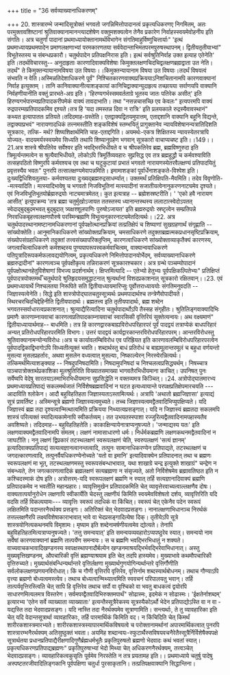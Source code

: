 +++
title = "36 सर्वव्याख्यानाधिकरणम्"

+++
20. शास्त्रारम्भे जन्मादिसूत्रोक्तं भगवतो जगन्निमित्तोपादानत्वं प्रकृत्यधिकरणए निगमितम्, अतः परमुक्तावशिष्टानां श्रुतिवाक्यानामानन्त्यादशेषेण वक्तुमशक्यत्वेन तेनैव प्रकारेण निर्वाहस्स्वयमेवोहनीय इति संगतिः। अत्र चतुर्णां पादानां प्रथमाध्यायोक्तानामर्थविभागेन संगतिमाहुर्विष्णुचित्तार्याः" 'इत्थं प्रथमाध्यायप्रथमपादेन प्रमाणलक्षणाभ्यां परमकारणतया सर्ववेदान्ताभिमतपरमपुरुषस्थापनम्। द्वितीयतृतीयाभ्यां" विभूतेस्तस्य च संबन्धप्रकारौ। चतुर्थपादेन प्रतिपक्षनिरास इति। इत्थं सर्वश्रुतिनिर्वाह उक्त इत्याह एतेनेति' इति।तदर्थविचारस्तु-- अनुदाहृताः कारणादिवाक्यविशेषाः किमुक्तलक्षणचिदचिद्वलक्षणब्रह्मद्वाता उत नेति। तदर्थं" ते किमुक्तन्यायानामविषया उत विषयाः।।किमुक्तन्यायानाम विषया उत विषयाः।तदर्थं विषयत्वं संभवति न वेति।अस्मिन्नतिदेशाधिकरणे पूर्वं" निश्चितकारणवाक्यप्रक्रिययाऽनिशचितानामपि कारणवाक्यानां निर्वाह इत्युक्तम् । तानि कानिवाक्यानीत्याशङ्कायां कानिचिद्वाक्यान्युदाहृत्य तच्छायया सर्वाणयपि वाक्यानि निर्वहणीयानीति वक्तुं प्रारभते-अग्र इति। 'हिरण्यगर्भस्समवर्तताग्रे भूतस्य जातः पतिरेक असीत्' इति हिरण्यगर्भपारम्यप्रतिपादकरीपमेकं वाक्यं तावदाभाति। तथा "नसन्नचासच्छि एव केवलः" इत्यपरमपि वाक्यं रुद्रपारम्यप्रतिपादकमिव द्दश्यते।तत्र हि 'यदा तमस्तन्न दिवा न रात्रिः' इति प्रलयकाले रुद्रस्यैवावस्थानं" कथ्यत इत्यापाततः प्रतियते।तदिदमाह-ग्रस्तेति। एतद्वाक्यद्वितयमुपात्तम्, एताद्दशानि वाक्यानि बहूनि विद्यन्ते, तद्वाक्याप्रभवं" नारायणादधिकं तत्त्नमस्तीति शङ्कविशेषं स्तम्भयितुं प्रागुक्तानेव न्यायविशेषानन्यत्रातिदिशति सूत्रकारः, तत्कि- मर्थ? शिष्यशिक्षार्थमिति चाह-एताद्दगिति। अयमर्थः-एकत्र शिक्षितस्य न्यायस्येतरत्रापि योज्यत्- वादयमर्यस्स्वयमेव सिध्यति तथापि शिष्यानुग्रहेण भगवान् सूत्रकारो वाचाप्यचष्ट इति।।149।।21.अत्र शास्त्रे श्रीपतिरेव सर्वेश्वर इति भवद्भिरभिधीयते व च श्रीपकतिरेव ब्रह्म, ब्रह्मविष्णुरुदा इति त्रिमूर्त्यन्तमत्वेन स श्रुत्यैवाभिधीयते, लोकोऽपि त्रिमूर्तिव्यवहारः सुप्रसिद्ध एव तत्र ब्रह्महुद्ध्रौ च कर्मवश्याविति तत्सहपठितो विष्णुरपि कर्मवश्यच एव तथा च घटुकुटायां प्रभातं भगवतो नारायणस्येतरवैलक्षण्यं प्रतिपादयितुं प्रवृत्तस्यैव भवतः" पुनरपि तत्सालक्षण्यमेवापन्नमिति। इमामाशङ्कां पूर्वार्धेनाशङ्कते-विश्वेश इति। दुःख्यद्विधिशिवतुलया- कर्मवश्यतया दुःख्यद्ब्रह्मरुद्रसाधर्म्यात्। उक्तमर्थं प्रतिक्षिपति-मैवमिति। तदेव विवृणोति--मत्स्यादिति। मत्स्यादिभावेषु च भगवतो निजविभूतिनां मत्स्यादीनां सजातीयत्वेनानुकरणनाट्यमेव दृश्यते। एवं निजविभूतिभूतयोर्ब्रह्मरुद्रयोः नाट्यमात्रमेतत्। कुत इत्यत्राह -- ब्रह्मेशस्रष्टरीति। ' 'एको हवै नारायण आसीत्' इत्युपक्रम्य 'तत्र ब्रह्मा चतुर्मुखोऽजायत ततस्तस्य ध्यानान्तस्थस्य ललाटात्स्वेदोऽपतत् स्वेदाद्बुद्बुदमभवत् बुद्बुदात् त्र्यक्षश्शूलपाणिः पुरुषोऽजायत' इति ब्रह्मरुद्रयोः स्रष्टृत्वेन सम्प्रतिपन्ने निरवधिकबृहत्त्वलक्षणपौरुषे परस्मिन्ब्रह्मणि विभूत्यनुकारनाट्यमेतदित्यर्थः।।22. अत्र चतुर्थपादस्थानामष्टानामधिकरणानां पूर्वपक्षोत्थानप्रक्रियां तत्प्रतिक्षेपं च शिष्याणां सुखग्रहणार्थं संगृह्णाति -- सांख्योक्तेति। आनुमानिकाधिकरणे सांख्योक्तप्रक्रियाम्, चमसाधिकरणे तदुक्ताब्रह्मत्मकप्रधानसृष्टिप्रक्रियाम्, संख्योपसंग्रहाधिकरणे तदुक्तां तत्त्वसंख्यापरिक्लृप्तिम्, कारणत्वाधिकरणे सांख्योक्ताव्याकृतैक्यं कारणस्य, जगत्वाचित्वाधिकरणे कर्मशब्दस्य पुण्यपापरूपस्वकर्मवाचित्वम्, वाक्यान्वयाधिकरणे पतिपुत्रादिरूपकर्मफलावद्ययोगित्वम्, प्रकृत्यधिकरणे निमित्तोपादानयोर्भेदम्, सर्वव्याख्यानाधिकरणे ब्रह्मरुद्रादीनां" कारणत्वञ्च पूर्वपक्षीकृत्य तन्निराकरणं सूत्रकारश्चकार। अत्र ग्रन्थे पञ्चम्योपादानं पूर्वपक्षोत्थानहेतुविशेषाणां विभज्य प्रदर्शनार्थम्। क्षिप्तमित्यादि -- एतेभ्यो हेतुभ्यः पूर्वपक्षिकल्पितेभ्यः" प्रतिक्षिप्तं पूर्वपादत्रयोक्तमर्थँ चतुर्थपादे श्रुतिहृदयसमुद्धाटनात् श्रुत्यर्थानां विशदप्रकाशनात् सूत्रकारो रक्षितवान्।।23. एवं प्रथमाध्यायार्थे निश्चलतया निरूपिते सति द्वितीयाध्यायमारिप्सुः पूर्वोत्तराध्याययोः संगतिमनुवदति -- जिज्ञास्यत्वेनेति। सिद्धे इति शास्त्रोपोद्घातचतुस्सूत्र्यर्थः प्रथमपादार्थश्च तन्त्रेणैवोपादीयते। स्थिरचरचिदचिद्देहिनीति द्वितीयपादार्थः। ब्रह्मतत्त्व इति तृतीयपादार्थः, ब्रह्म शब्देन भगवतस्सर्वाधारत्वप्रकाशनात्। श्रुत्याद्यैरित्यादिना चतुर्थपादार्थोऽपि तैस्सह संगृहीतः। श्रुतिलिङ्गवाक्यादिभिः प्रमाणैः कारणाम्नायवाचां कारणत्वप्रतिपादकाम्नायवाचां स्वारसिकी वृत्तिरियं सूक्तेत्यन्वयः। अथ वक्ष्यमाणं" द्वितीयाध्यायार्थमाह-- बाधमिति। तत्र हि कारणद्वारकबाह्यविरोधपरिहारपरं पूर्वं पादद्वयं तत्राप्येकं बाधपरिहारं अन्यत् प्रतिरोधपरिहारपरमिति विभागः। उत्तरं पादद्वयं कार्यद्वारकान्तरविरोधपरिहारपरम्। आन्तरविरोधस्तु श्रुतिवाक्यानामन्योन्यविरोधः।अत्र च कार्यावलम्बिविरोध एव परिह्रियत इति कारणावलम्बिविरोधपरिहारपरत्वेन पूर्वपादद्विकाद्विभागोऽपि सिध्यतीत्युक्तं भवति। शब्दार्थस्तु बाधं प्रतिरोधं च बाह्यमूलान्तरमूलं च बहुधा वर्णयन्तो मुसल्या मुसलप्रहर्तारः, अथवा मुसलेन वध्यत्वात् मुसल्याः, निष्काल्येरन् निरस्येरन्नित्यर्थः। तत्किमर्थमित्याशङ्क्याह -- निषदुपनिषदामिति। निषदामुपनिषदां च निश्चलत्वप्रसिद्ध्यर्थम्। निषच्चात्र पाञ्चपात्रोक्तार्थप्रकाशिका मूलश्रुतिरिति विख्यातसमाख्या भागवतैरभिधीयमाना काचित्। उपनिषत् पुनः सर्वेष्वपि वेदेषु सारतयाऽस्माभिरभिधीयमाना सुप्रसिद्धेति न वक्तव्यमत्र किञ्चित्।।24. अत्रोपोद्घातमारभ्य प्रथमाध्यायप्रतिपाद्यं सकलमर्थजातं निर्विशेषब्रह्मवादिनां न घटत इत्यध्यायान्ते परपक्षप्रतिक्षेपमारचयति --- आदाविति श्लोकेन। आदौ बहुविहतिहता जिज्ञास्यताऽस्तामित्यर्थः। अत्रापि 'अथातो ब्रह्मजिज्ञासा' इत्याद्यं सूत्रं प्रावर्तिष्ट। अस्मिन्सूत्रे ब्रह्मणो जिज्ञास्यत्वमुच्यते। तच्च जिज्ञास्यत्वमद्वैतवादिभिप्युपक्षिप्यते। यदि जिज्ञास्यं ब्रह्म तदा दृश्यत्वान्मित्थात्वमिति प्रक्रियया निथ्यात्वप्रसङ्गात्। यदि न जिज्ञास्यं ब्रह्मतदा सकलमपि शास्त्रं परित्यक्तं स्यादित्यकामेनापि स्वीकर्तव्यम्। तत उभयतस्स्पाशा रज्जुरित्यद्वैतवादिनामपहास्यतैव अवशिष्यते। तदिदमाह-- बहुविहतिहतेति। काकाक्षिन्यायेनात्राप्यनुषज्यते। 'जन्माद्यस्य यतः' इति लक्षणवाक्यमद्वैतवादिनामपि संमतम्। लक्षणं नामासाधारणो धर्मः। निर्धर्मकब्रह्मणि लक्षणकथनमद्वैतवादिनां न जाघटीति। ननु लक्षणं द्विप्रकारं तटस्थलक्षणं स्वरूपलक्षणं चेति, स्वरुपलक्षणं 'सत्यं ज्ञानम्' इत्यादिवाक्यप्रतिपाद्यं सत्यत्वज्ञानत्वानन्तत्वादि, तत्पुनः सामानाधिकरण्येन प्रतिपाद्यते, तटस्थलक्षणं च जगदत्कारणत्वादि, तत्पुनर्वैयधिकरण्येनोच्यते 'यतो वा इमानि' इत्यादिवाक्येन प्रतिपादनात् तथा च ब्रह्मणः स्वरूपलक्षणं मा भूत्, तटस्थलक्षणमस्तु स्वरूपसंबन्धाभावात्, यथा शाखाग्रे चन्द्र इत्युक्ते शाखाग्रं" चन्द्रेण न संबन्ध्यते, तेन जगत्कारणत्वादिकं ब्रह्मलक्षणं सत्यब्रह्मणा न संसृज्यते, अतो निर्विशेषमेव ब्रह्मावतिष्ठत इति न कश्चिदस्माकं दोष इति। अत्रोत्तरम्-यदि स्वरूपलक्षणं ब्रह्मणि न स्यात् तर्हि सत्यज्ञानादिवाक्यं ब्रह्मणि प्रतिपादकमेव न भवतीति महान्प्रहारः। व्यावृत्तिमुखेन प्रतिपादकमिति चेत् व्यावृत्तेरवाच्यत्वाल्लक्षणैव दोषः। वाक्यतात्पर्यानुरोधेन लक्षणापि स्वीकार्येति चेदस्तु लक्षणीयं किमिति स्वयमेवविशेषतो दर्शय, व्यावृत्तिरिति यदि वदसि तर्हि विकल्पयामः--- व्यावृत्तिः स्वरूपं तदधिकं वा किंचित्। स्वरूपं चेत् एकेनैव पदेन स्वरूपं लक्षितमिति पदान्तरनैरर्थक्य प्रसङ्गः। अतिरिक्तं चेत् भेदवादप्रसङ्गः। नानालक्षणाभिधानञ्च निरर्थकं तत्तल्लक्षणैरपि लक्ष्यविशेषाकाराभावात् भावे वा भेदप्रसङ्गादित्येषा दिक्। तृतीयेऽपि सूत्रे शास्त्रयोनित्यकथनमपि विमृशामः। मृष्याम इति शब्देनामर्षणीयत्वमेव द्योत्यते। तेनापि बहुविहतिहतमित्यत्राप्यनुषज्यते। 'तत्तु समन्वयात्' इति समन्वयव्यवहारोऽप्यपष्ठुरेव स्यात्। समन्वयो नाम सर्वेषां कारणवाक्यानां ब्रह्मणि तात्पर्येण समन्वयः। स च ब्रह्मणि भवद्भिरभिधातुं न शक्यते। वाच्यवाचकभावादिखण्डनस्य स्वपक्षस्थापनादौर्बल्येन खण्डनमाश्रयद्भिर्भवद्भिरेवाभिधानात्। अस्तु मुख्यवृत्तिखण्डनम्, औपचारिकी वृत्तिं ब्रह्मण्याश्रयाम इति चेत् तदपि हास्यमेव। मुख्याभावे कथमौपचारिकी वृत्तिरुच्यते। मुख्यार्थसंबन्धिन्यर्थान्तरे वृत्तिर्लक्षणा मुख्यार्थगुणयोगिन्यर्थान्तरे वृत्तिर्गौणीति सर्वलोकलक्षणप्रणयनविरोधात्। किं च गौणी वृत्तिरपि वृत्तिरेव, वृत्तिर्नाम शब्दस्यार्थबोधनम्। तथाच गौण्याऽपि वृत्त्या ब्रह्मणो बोध्यत्वमस्त्येव। तथाच बोध्यत्वान्मिथ्यात्वमिति स्ववचनं परिपालयतु भवान्। तर्हि तात्पर्यवृत्तिरस्त्विति चेत् सापि हि वृत्तिरेव तथाच सर्पो वा वृश्चिको वा भवतु बाधकत्वं द्वयोरपि साधारणमित्यलमत्र विस्तरेण। सर्वमपय्द्वैतवादिभिरुक्तमपार्थं" सोढास्मः, इदमेकं न सोढास्मः। 'ईक्षतेर्नाशब्दम्' इत्यारभ्य 'एतेन सर्वे व्याख्याता व्याख्याताः' इत्यन्तैस्सूत्रैरेकस्य सूत्रस्यैकोऽर्थो भेदेन प्रतिपाद्योऽस्ति वा न वा - यद्यस्ति तदा भेदवादप्रसङ्गः। यदि नास्ति तदा नैरर्थक्यमेव सूत्राणामिति। सन्त्यर्थाः, ते तु व्यावहारिका इति चेत् यदि वेदान्तसूत्रार्था व्यावहारिकाः, तर्हि पारमार्थिकं किमिति वद। न किंचिदिति चेत् किमर्थं शारीरकशास्त्रमारभ्यते। शारीरकशास्त्रस्यापारमार्थिकविषयत्वे च परोक्तानामर्थानां अपारमार्थिकत्वात् पुनरपि शास्त्रारम्भनैरर्थक्यम् अतिसुष्ठुक्तं भवता। अयमिह शब्दान्वयः-स्फुटार्थैस्सविषयवचनैरेतैस्सूत्रैर्निर्विशेषैक्यपक्षे सूत्रार्थतया प्रधानप्रतिपाद्यैरीक्षणादिगुणैर्ब्रह्मधर्मभूतैः प्रकृतिपुरुषतो ब्रह्मणो भेदवादः कथं भवतां स्यात्। प्रकृत्यधिकरणप्रतिपाद्यब्रह्मणः" प्रकृतिपुरुषाभ्यां भेदो मिथ्या चेत् अधिकरणनैरर्थक्यम्, तत्त्वञ्चेत् भेदवादप्रसङ्गः। व्यावहारिकत्वकुसृतिः पूर्वमेव निरस्तेति न तत्र प्रयतामह इति।। प्रथमाध्याये चतुर्षु पादेषु अस्पष्टतरजीवादिलिङ्गकानि पूर्वपक्षिणा चतुर्धा पुरसाकृतानि। तत्प्रतिपक्षवाक्यानि सिद्धान्तिना।